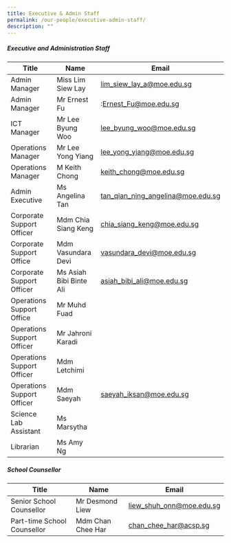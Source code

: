```yaml
---
title: Executive & Admin Staff
permalink: /our-people/executive-admin-staff/
description: ""
---
```

##### **Executive and Administration Staff**



| Title | Name | Email |
| -------- | -------- | -------- |
Admin Manager  	|	Miss Lim Siew Lay	|	lim_siew_lay_a@moe.edu.sg	|[lim_siew_lay_a@moe.edu.sg](mailto:lim_siew_lay_a@moe.edu.sg)|
Admin Manager  	|	Mr Ernest Fu	|	:Ernest_Fu@moe.edu.sg	|[:Ernest_Fu@moe.edu.sg](mailto::Ernest_Fu@moe.edu.sg)|
ICT Manager 	|	Mr Lee Byung Woo	|	lee_byung_woo@moe.edu.sg	|[lee_byung_woo@moe.edu.sg](mailto:lee_byung_woo@moe.edu.sg)|
Operations Manager  	|	Mr Lee Yong Yiang	|	lee_yong_yiang@moe.edu.sg	|[lee_yong_yiang@moe.edu.sg](mailto:lee_yong_yiang@moe.edu.sg)|
Operations Manager  	|	M Keith Chong	|	keith_chong@moe.edu.sg	|[keith_chong@moe.edu.sg](mailto:keith_chong@moe.edu.sg)|
 Admin Executive  	|	Ms Angelina Tan	|	tan_qian_ning_angelina@moe.edu.sg	|[tan_qian_ning_angelina@moe.edu.sg](mailto:tan_qian_ning_angelina@moe.edu.sg)|
 Corporate Support Officer  	|	Mdm Chia Siang Keng	|	chia_siang_keng@moe.edu.sg	|[chia_siang_keng@moe.edu.sg](mailto:chia_siang_keng@moe.edu.sg)|
  Corporate Support Office 	|	Mdm Vasundara Devi	|	vasundara_devi@moe.edu.sg	|[vasundara_devi@moe.edu.sg](mailto:vasundara_devi@moe.edu.sg)|
 Corporate Support Officer 	|	Ms Asiah Bibi Binte Ali	|	asiah_bibi_ali@moe.edu.sg	|[asiah_bibi_ali@moe.edu.sg](mailto:asiah_bibi_ali@moe.edu.sg)|
 Operations Support Office	|	Mr Muhd Fuad	|		
Operations Support Officer	|	Mr Jahroni Karadi	|		
 Operations Support Officer	|	Mdm Letchimi	|		
Operations Support Officer  	|	Mdm Saeyah	|	saeyah_iksan@moe.edu.sg	|[saeyah_iksan@moe.edu.sg](mailto:saeyah_iksan@moe.edu.sg)|
 Science Lab Assistant  	|	Ms Marsytha	|		|[](mailto:)|
 Librarian 	|	Ms Amy Ng	|		
 

##### **School Counsellor**
| Title | Name | Email |
| -------- | -------- | -------- |
Senior School Counsellor 	|	Mr Desmond Liew	|	liew_shuh_onn@moe.edu.sg	|[liew_shuh_onn@moe.edu.sg](mailto:liew_shuh_onn@moe.edu.sg)|
Part-time School Counsellor	|	Mdm Chan Chee Har	|	chan_chee_har@acsp.sg	|[chan_chee_har@acsp.sg](mailto:chan_chee_har@acsp.sg)|

